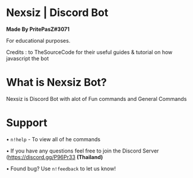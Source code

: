 # Nexsiz | Discord Bot
**Made By PritePasZ#3071**

For educational purposes.

Credits : to TheSourceCode for their useful guides & tutorial on how javascript the bot

# What is Nexsiz Bot?

Nexsiz is Discord Bot with alot of Fun commands and General Commands

# Support
• `n!help` - To view all of he commands

• If you have any questions feel free to join the Discord Server (https://discord.gg/P96Pr33 **(Thailand)**

• Found bug? Use `n!feedback` to let us know!
